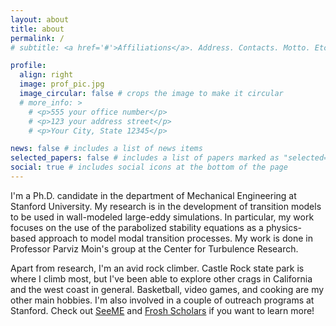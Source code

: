 ```yaml
---
layout: about
title: about
permalink: /
# subtitle: <a href='#'>Affiliations</a>. Address. Contacts. Motto. Etc.

profile:
  align: right
  image: prof_pic.jpg
  image_circular: false # crops the image to make it circular
  # more_info: >
    # <p>555 your office number</p>
    # <p>123 your address street</p>
    # <p>Your City, State 12345</p>

news: false # includes a list of news items
selected_papers: false # includes a list of papers marked as "selected={true}"
social: true # includes social icons at the bottom of the page
---
```


I'm a Ph.D. candidate in the department of Mechanical Engineering at Stanford University. My research is in the development of transition models to be used in wall-modeled large-eddy simulations. In particular, my work focuses on the use of the parabolized stability equations as a physics-based approach to model modal transition processes. My work is done in Professor Parviz Moin's group at the Center for Turbulence Research.

Apart from research, I'm an avid rock climber. Castle Rock state park is where I climb most, but I've been able to explore other crags in California and the west coast in general. Basketball, video games, and cooking are my other main hobbies. I'm also involved in a couple of outreach programs at Stanford. Check out [SeeME](http://seeme.stanford.edu/) and [Frosh Scholars](https://elcentro.stanford.edu/undergraduate-student-programs/james-m-montoya-frosh-transfer-scholars-program) if you want to learn more!

